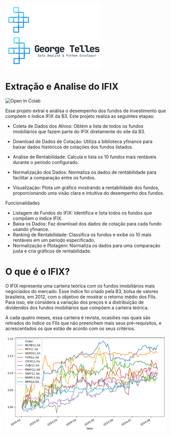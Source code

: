 <div>
  <img src="https://raw.githubusercontent.com/GeorgeTelles/georgetelles/f69531ec6b293b5148563588a764c010015d315e/logo_clara.png" alt="logo clara" width="300" style="display: inline-block; vertical-align: top; margin-right: 10px;">
  <img src="https://raw.githubusercontent.com/GeorgeTelles/georgetelles/f69531ec6b293b5148563588a764c010015d315e/logo_dark.png" alt="logo dark" width="300" style="display: inline-block; vertical-align: top;">
</div>

# Extração e Analise do IFIX
<a href="https://github.com/GeorgeTelles/extrair_analisar_ifix/blob/42dc5cc9f1cbb00217c0a16bb362510b94aa8000/Extra%C3%A7%C3%A3o%20e%20analise%20do%20IFIX%20-%20Fundos%20Imobiliarios.ipynb" target="_parent">
    <img src="https://colab.research.google.com/assets/colab-badge.svg" alt="Open In Colab" width="150" style="display: inline-block; vertical-align: top;">
  </a>

Esse projeto extrai e análisa o desempenho dos fundos de investimento que compõem o índice IFIX da B3. Este projeto realiza as seguintes etapas:

- Coleta de Dados dos Ativos: Obtém a lista de todos os fundos imobiliários que fazem parte do IFIX diretamente do site da B3.

- Download de Dados de Cotação: Utiliza a biblioteca yfinance para baixar dados históricos de cotações dos fundos listados.

- Análise de Rentabilidade: Calcula e lista os 10 fundos mais rentáveis durante o período configurado.

- Normalização dos Dados: Normaliza os dados de rentabilidade para facilitar a comparação entre os fundos.

- Visualização: Plota um gráfico mostrando a rentabilidade dos fundos, proporcionando uma visão clara e intuitiva do desempenho dos fundos.

Funcionalidades
- Listagem de Fundos do IFIX: Identifica e lista todos os fundos que compõem o índice IFIX.
- Baixa os Dados: Faz download dos dados de cotação para cada fundo usando yfinance.
- Ranking de Rentabilidade: Classifica os fundos e exibe os 10 mais rentáveis em um período especificado.
- Normalização e Plotagem: Normaliza os dados para uma comparação justa e cria gráficos de rentabilidade.

# O que é o IFIX?

O IFIX representa uma carteira teórica com os fundos imobiliários mais negociados do mercado. Esse índice foi criado pela B3, bolsa de valores brasileira, em 2012, com o objetivo de mostrar o retorno médio dos FIIs. Para isso, ele considera a variação dos preços e a distribuição de dividendos dos fundos imobiliários que compõem a carteira teórica.

A cada quatro meses, essa carteira é revista, ocasiões nas quais são retirados do índice os FIIs que não preenchem mais seus pré-requisitos, e acrescentados os que estão de acordo com os seus critérios.

<img src="https://github.com/GeorgeTelles/extrair_analisar_ifix/blob/1d2a44c43a00abe7ba6bb17d326a4dec464bef1f/output.png">

